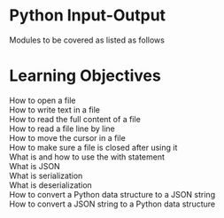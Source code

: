 # Python Input-Output
Modules to be covered as listed as follows

# Learning Objectives
How to open a file \
How to write text in a file \
How to read the full content of a file \
How to read a file line by line \
How to move the cursor in a file \
How to make sure a file is closed after using it \
What is and how to use the with statement \
What is JSON \
What is serialization \
What is deserialization \
How to convert a Python data structure to a JSON string \
How to convert a JSON string to a Python data structure
